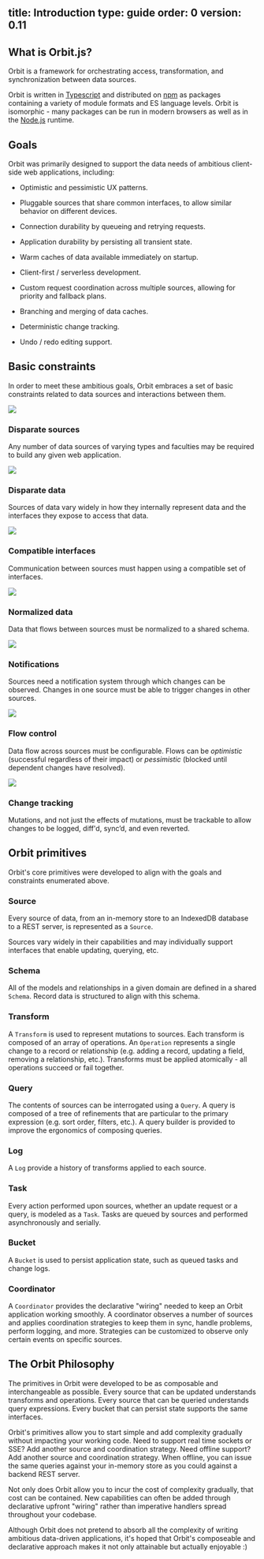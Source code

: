 title: Introduction
type: guide
order: 0
version: 0.11
---

## What is Orbit.js?

Orbit is a framework for orchestrating access, transformation, and
synchronization between data sources.

Orbit is written in [Typescript](https://www.typescriptlang.org) and distributed
on [npm](https://www.npmjs.com/org/orbit) as packages containing a variety of
module formats and ES language levels. Orbit is isomorphic - many packages can
be run in modern browsers as well as in the [Node.js](https://nodejs.org/)
runtime.

## Goals

Orbit was primarily designed to support the data needs of ambitious client-side
web applications, including:

* Optimistic and pessimistic UX patterns.

* Pluggable sources that share common interfaces, to allow similar behavior on
  different devices.

* Connection durability by queueing and retrying requests.

* Application durability by persisting all transient state.

* Warm caches of data available immediately on startup.

* Client-first / serverless development.

* Custom request coordination across multiple sources, allowing for priority
  and fallback plans.

* Branching and merging of data caches.

* Deterministic change tracking.

* Undo / redo editing support.

## Basic constraints

In order to meet these ambitious goals, Orbit embraces a set of basic
constraints related to data sources and interactions between them.

<img src="/images/concepts/disparate-sources.png" class="medium-pic right-pic" />

### Disparate sources

Any number of data sources of varying types and faculties may be required to
build any given web application.

<div class="clearfix"></div>

<img src="/images/concepts/disparate-data.png" class="medium-pic right-pic" />

### Disparate data

Sources of data vary widely in how they internally represent data and the
interfaces they expose to access that data.

<div class="clearfix"></div>

<img src="/images/concepts/common-interfaces.png" class="medium-pic right-pic" />

### Compatible interfaces

Communication between sources must happen using a compatible set of interfaces.

<div class="clearfix"></div>

<img src="/images/concepts/normalized-data.png" class="medium-pic right-pic" />

### Normalized data

Data that flows between sources must be normalized to a shared schema.

<div class="clearfix"></div>

<img src="/images/concepts/evented-connections.png" class="medium-pic right-pic" />

### Notifications

Sources need a notification system through which changes can be
observed. Changes in one source must be able to trigger changes in other
sources.

<div class="clearfix"></div>

<img src="/images/concepts/flow-control.png" class="medium-pic right-pic" />

### Flow control

Data flow across sources must be configurable. Flows can be _optimistic_
(successful regardless of their impact) or _pessimistic_ (blocked until
dependent changes have resolved).

<div class="clearfix"></div>

<img src="/images/concepts/change-tracking.png" class="medium-pic right-pic" />

### Change tracking

Mutations, and not just the effects of mutations, must be trackable to allow
changes to be logged, diff'd, sync’d, and even reverted.

<div class="clearfix"></div>

## Orbit primitives

Orbit's core primitives were developed to align with the goals and
constraints enumerated above.

### Source

Every source of data, from an in-memory store to an IndexedDB database to a
REST server, is represented as a `Source`.

Sources vary widely in their capabilities and may individually support
interfaces that enable updating, querying, etc.

### Schema

All of the models and relationships in a given domain are defined in a shared
`Schema`. Record data is structured to align with this schema.

### Transform

A `Transform` is used to represent mutations to sources. Each transform is
composed of an array of operations. An `Operation` represents a single change to
a record or relationship (e.g. adding a record, updating a field, removing a
relationship, etc.). Transforms must be applied atomically - all operations
succeed or fail together.

### Query

The contents of sources can be interrogated using a `Query`. A query is composed
of a tree of refinements that are particular to the primary expression (e.g.
sort order, filters, etc.). A query builder is provided to improve the
ergonomics of composing queries.

### Log

A `Log` provide a history of transforms applied to each source.

### Task

Every action performed upon sources, whether an update request or a query, is
modeled as a `Task`. Tasks are queued by sources and performed asynchronously
and serially.

### Bucket

A `Bucket` is used to persist application state, such as queued tasks and
change logs.

### Coordinator

A `Coordinator` provides the declarative "wiring" needed to keep an Orbit
application working smoothly. A coordinator observes a number of sources and
applies coordination strategies to keep them in sync, handle problems, perform
logging, and more. Strategies can be customized to observe only certain events
on specific sources.

## The Orbit Philosophy

The primitives in Orbit were developed to be as composable and interchangeable
as possible. Every source that can be updated understands transforms and
operations. Every source that can be queried understands query expressions.
Every bucket that can persist state supports the same interfaces.

Orbit's primitives allow you to start simple and add complexity gradually
without impacting your working code. Need to support real time sockets or SSE?
Add another source and coordination strategy. Need offline support? Add another
source and coordination strategy. When offline, you can issue the same queries
against your in-memory store as you could against a backend REST server.

Not only does Orbit allow you to incur the cost of complexity gradually, that
cost can be contained. New capabilities can often be added through declarative
upfront "wiring" rather than imperative handlers spread throughout your
codebase.

Although Orbit does not pretend to absorb all the complexity of writing
ambitious data-driven applications, it's hoped that Orbit's composeable and
declarative approach makes it not only attainable but actually enjoyable :)
